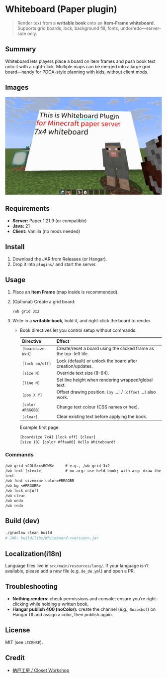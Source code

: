 # Whiteboard (Paper plugin)

> Render text from a **writable book** onto an **Item-Frame whiteboard**.
> Supports grid boards, lock, background fill, fonts, undo/redo—server-side only.

## Summary

Whiteboard lets players place a board on item frames and push book text onto it with a right-click. Multiple maps can be merged into a large grid board—handy for PDCA-style planning with kids, without client mods.

## Images

![whiteboard](assets/images/Minecraft_papar_whiteboard-plugin.png)

## Requirements

* **Server:** Paper 1.21.9 (or compatible)
* **Java:** 21
* **Client:** Vanilla (no mods needed)

## Install

1. Download the JAR from Releases (or Hangar).
2. Drop it into `plugins/` and start the server.

## Usage

1. Place an **Item Frame** (map inside is recommended).
2. (Optional) Create a grid board:

   ```
   /wb grid 3x2
   ```
3. Write in a **writable book**, hold it, and right-click the board to render.
   * Book directives let you control setup without commands:

     | Directive            | Effect                                                             |
     |---------------------|---------------------------------------------------------------------|
     | `[boardsize WxH]`   | Create/reset a board using the clicked frame as the top-left tile.  |
     | `[lock on/off]`     | Lock (default) or unlock the board after creation/updates.          |
     | `[size N]`          | Override text size (8–64).                                          |
     | `[line N]`          | Set line height when rendering wrapped/global text.                 |
     | `[pos X Y]`         | Offset drawing position. `[xy …]` / `[offset …]` also work.         |
     | `[color #RRGGBB]`   | Change text colour (CSS names or hex).                              |
     | `[clear]`           | Clear existing text before applying the book.                       |

     Example first page:

     ```
     [boardsize 7x4] [lock off] [clear]
     [size 18] [color #ffaa00] Hello Whiteboard!
     ```

### Commands

```
/wb grid <COLS>x<ROWS>     # e.g., /wb grid 3x2
/wb text [<text>]          # no arg: use held book; with arg: draw the text
/wb font size=<n> color=#RRGGBB
/wb bg <#RRGGBB>
/wb lock on|off
/wb clear
/wb undo
/wb redo
```

## Build (dev)

```bash
./gradlew clean build
# JAR: build/libs/Whiteboard-<version>.jar
```

## Localization(i18n)
Language files live in `src/main/resources/lang/`.
If your language isn’t available, please add a new file (e.g. `de_de.yml`) and open a PR.

## Troubleshooting

* **Nothing renders:** check permissions and console; ensure you’re right-clicking while holding a written book.
* **Hangar publish 400 (noColor):** create the channel (e.g., `Snapshot`) on Hangar UI and assign a color, then publish again.

## License

MIT (see `LICENSE`).

## Credit
* [納戸工房 / Closet Workshop](https://donguri3.net/)

